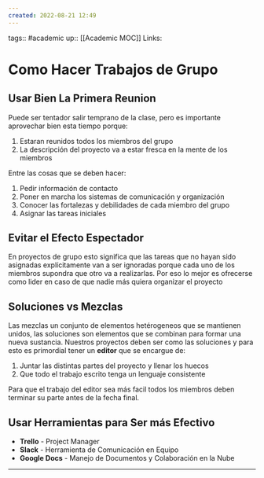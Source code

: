 ```yaml
---
created: 2022-08-21 12:49
---
```

tags:: #academic 
up:: [[Academic MOC]]
Links: 
# Como Hacer Trabajos de Grupo
## Usar Bien La Primera Reunion
Puede ser tentador salir temprano de la clase, pero es importante aprovechar bien esta tiempo porque:
1. Estaran reunidos todos los miembros del grupo
2. La descripción del proyecto va a estar fresca en la mente de los miembros

Entre las cosas que se deben hacer:
1. Pedir información de contacto
2. Poner en marcha los sistemas de comunicación y organización
3. Conocer las fortalezas y debilidades de cada miembro del grupo
4. Asignar las tareas iniciales

## Evitar el Efecto Espectador
En proyectos de grupo esto significa que las tareas que no hayan sido asignadas explícitamente van a ser ignoradas porque cada uno de los miembros supondra que otro va a realizarlas. Por eso lo mejor es ofrecerse como lider en caso de que nadie más quiera organizar el proyecto

## Soluciones vs Mezclas
Las mezclas un conjunto de elementos hetérogeneos que se mantienen unidos, las soluciones son elementos que se combinan para formar una nueva sustancia. Nuestros proyectos deben ser como las soluciones y para esto es primordial tener un **editor** que se encargue de:
1. Juntar las distintas partes del proyecto y llenar los huecos
2. Que todo el trabajo escrito tenga un lenguaje consistente 

Para que el trabajo del editor sea más facil todos los miembros deben terminar su parte antes de la fecha final.

## Usar Herramientas para Ser más Efectivo
- **Trello** - Project Manager
- **Slack** - Herramienta de Comunicación en Equipo
- **Google Docs** - Manejo de Documentos y Colaboración en la Nube
___
